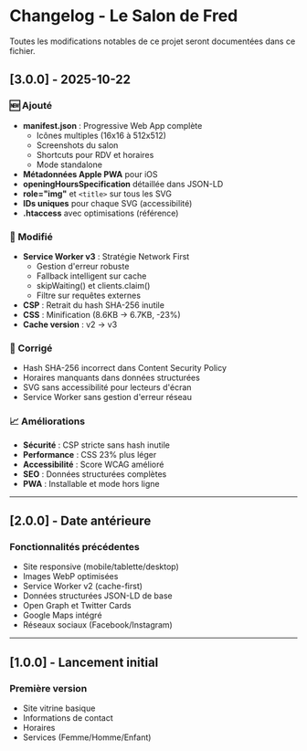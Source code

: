 # Changelog - Le Salon de Fred

Toutes les modifications notables de ce projet seront documentées dans ce fichier.

## [3.0.0] - 2025-10-22

### 🆕 Ajouté
- **manifest.json** : Progressive Web App complète
  - Icônes multiples (16x16 à 512x512)
  - Screenshots du salon
  - Shortcuts pour RDV et horaires
  - Mode standalone
- **Métadonnées Apple PWA** pour iOS
- **openingHoursSpecification** détaillée dans JSON-LD
- **role="img"** et `<title>` sur tous les SVG
- **IDs uniques** pour chaque SVG (accessibilité)
- **.htaccess** avec optimisations (référence)

### 🔧 Modifié
- **Service Worker v3** : Stratégie Network First
  - Gestion d'erreur robuste
  - Fallback intelligent sur cache
  - skipWaiting() et clients.claim()
  - Filtre sur requêtes externes
- **CSP** : Retrait du hash SHA-256 inutile
- **CSS** : Minification (8.6KB → 6.7KB, -23%)
- **Cache version** : v2 → v3

### 🐛 Corrigé
- Hash SHA-256 incorrect dans Content Security Policy
- Horaires manquants dans données structurées
- SVG sans accessibilité pour lecteurs d'écran
- Service Worker sans gestion d'erreur réseau

### 📈 Améliorations
- **Sécurité** : CSP stricte sans hash inutile
- **Performance** : CSS 23% plus léger
- **Accessibilité** : Score WCAG amélioré
- **SEO** : Données structurées complètes
- **PWA** : Installable et mode hors ligne

---

## [2.0.0] - Date antérieure

### Fonctionnalités précédentes
- Site responsive (mobile/tablette/desktop)
- Images WebP optimisées
- Service Worker v2 (cache-first)
- Données structurées JSON-LD de base
- Open Graph et Twitter Cards
- Google Maps intégré
- Réseaux sociaux (Facebook/Instagram)

---

## [1.0.0] - Lancement initial

### Première version
- Site vitrine basique
- Informations de contact
- Horaires
- Services (Femme/Homme/Enfant)
